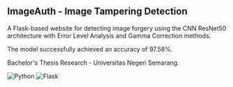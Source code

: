 ## ImageAuth - Image Tampering Detection

A Flask-based website for detecting image forgery using the CNN ResNet50 architecture with Error Level Analysis and Gamma Correction methods.

The model successfully achieved an accuracy of 97.58%.

Bachelor's Thesis Research - Universitas Negeri Semarang.

![Python](https://img.shields.io/badge/python-%2300ADD8.svg?style=for-the-badge&logo=python&logoColor=white)
![Flask](https://img.shields.io/badge/flask-%23000.svg?style=for-the-badge&logo=flask&logoColor=white)
